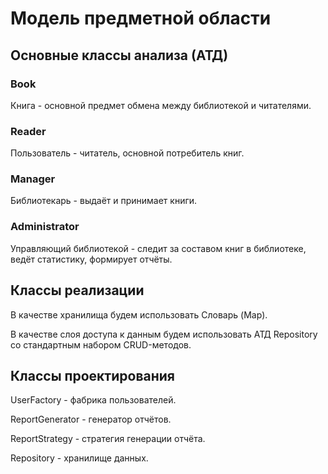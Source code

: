# Модель предметной области

## Основные классы анализа (АТД)

### Book

Книга - основной предмет обмена между библиотекой и читателями.

### Reader

Пользователь - читатель, основной потребитель книг.

### Manager

Библиотекарь - выдаёт и принимает книги.

### Administrator

Управляющий библиотекой - следит за составом книг в библиотеке, ведёт статистику, формирует отчёты.


## Классы реализации

В качестве хранилища будем использовать Словарь (Map).

В качестве слоя доступа к данным будем использовать АТД Repository со стандартным набором CRUD-методов.

## Классы проектирования

UserFactory - фабрика пользователей.

ReportGenerator - генератор отчётов.

ReportStrategy - стратегия генерации отчёта. 

Repository - хранилище данных.
